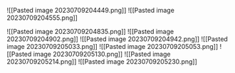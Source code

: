 
![[Pasted image 20230709204449.png]]
![[Pasted image 20230709204555.png]]


![[Pasted image 20230709204835.png]]
![[Pasted image 20230709204902.png]]
![[Pasted image 20230709204942.png]]
![[Pasted image 20230709205033.png]]
![[Pasted image 20230709205053.png]]
![[Pasted image 20230709205130.png]]
![[Pasted image 20230709205214.png]]
![[Pasted image 20230709205230.png]]
